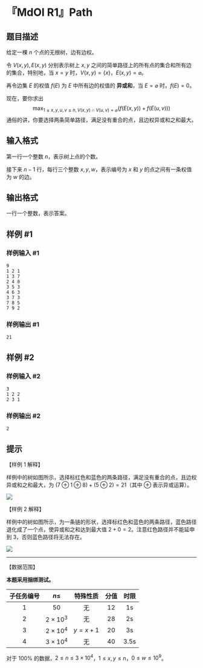 # 『MdOI R1』Path

## 题目描述

给定一棵 $n$ 个点的无根树，边有边权。

令 $V(x,y),E(x,y)$ 分别表示树上 $x,y$ 之间的简单路径上的所有点的集合和所有边的集合，特别地，当 $x=y$ 时，$V(x,y) = \{x\}$，$E(x,y) = \varnothing$。

再令边集 $E$ 的权值 $f(E)$ 为 $E$ 中所有边的权值的 **异或和**，当 $E = \varnothing$ 时，$f(E) = 0$。

现在，要你求出
$$
\max_{1\le x,y,u,v \le n,V(x,y)\cap V(u,v) = \varnothing}(f(E(x,y)) + f(E(u,v)))
$$
通俗的讲，你要选择两条简单路径，满足没有重合的点，且边权异或和之和最大。

## 输入格式

第一行一个整数 $n$，表示树上点的个数。

接下来 $n-1$ 行，每行三个整数 $x,y,w$，表示编号为 $x$ 和 $y$ 的点之间有一条权值为 $w$ 的边。

## 输出格式

一行一个整数，表示答案。

## 样例 #1

### 样例输入 #1
```
9
1 2 1
1 3 7
2 4 8
3 5 3
4 6 3
3 7 3
7 8 5
7 9 2
```

### 样例输出 #1

```
21
```

## 样例 #2

### 样例输入 #2
```
3
1 2 2
2 3 1
```

### 样例输出 #2

```
2
```

## 提示

【样例 1 解释】

样例中的树如图所示，选择标红色和蓝色的两条路径，满足没有重合的点，且边权异或和之和最大，为 $(7\oplus 1\oplus 8)+(5\oplus 2)=21$（其中 $\oplus$ 表示异或运算）。

![](https://cdn.luogu.com.cn/upload/image_hosting/jen9sxcf.png)

【样例 2 解释】

样例中的树如图所示，为一条链的形状，选择标红色和蓝色的两条路径，蓝色路径退化成了一个点，使异或和之和达到最大值 $2+0=2$。注意红色路径并不能延申到 $3$，否则蓝色路径将无法存在。

![](https://cdn.luogu.com.cn/upload/image_hosting/1xzo1lh2.png)

---

【数据范围】

**本题采用捆绑测试。**

| 子任务编号 |    $n\leq$     |  特殊性质   | 分值 | 时限 |
| :--------: | :------------: | :---------: | :--: | :--: |
|     1      |      $50$      |     无      |  12  |  1s  |
|     2      | $2\times 10^3$ |     无      |  28  |  2s  |
|     3      | $2\times 10^4$ | $y = x + 1$ |  20  |  3s  |
|     4      | $3\times 10^4$ |     无      |  40  | 3.5s |

对于 $100\%$ 的数据，$2\leq n\leq 3\times 10^4$，$1\leq x,y\leq n$，$0\leq w\leq 10^9$。
